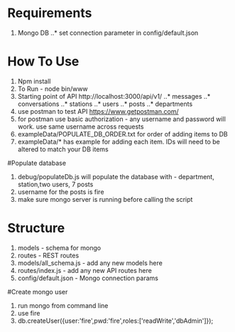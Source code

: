 # Requirements

1. Mongo DB
..* set connection parameter in config/default.json


# How To Use

1. Npm install
2. To Run - node bin/www
3. Starting point of API http://localhost:3000/api/v1/
..* messages
..* conversations
..* stations
..* users
..* posts
..* departments
4. use postman to test API https://www.getpostman.com/
5. for postman use basic authorization - any username and password will work. use same username across requests
5. exampleData/POPULATE_DB_ORDER.txt for order of adding items to DB
6. exampleData/* has example for adding each item. IDs will need to be altered to match your DB items


#Populate database

1. debug/populateDb.js will populate the database with - department, station,two users, 7 posts
2. username for the posts is fire
3. make sure mongo server is running before calling the script

# Structure

1. models - schema for mongo
2. routes - REST routes
3. models/all_schema.js - add any new models here
4. routes/index.js - add any new API routes here
5. config/default.json - Mongo connection params


#Create mongo user

1. run mongo from command line
2. use fire
3. db.createUser({user:'fire',pwd:'fire',roles:['readWrite','dbAdmin']});
